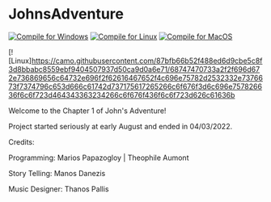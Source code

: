 # JohnsAdventure 
[![Compile for Windows](https://github.com/mariospapaz/JohnsAdventure/actions/workflows/windows.yml/badge.svg)](https://github.com/mariospapaz/JohnsAdventure/actions/workflows/windows.yml) [![Compile for Linux](https://github.com/mariospapaz/JohnsAdventure/actions/workflows/ubuntu.yml/badge.svg)](https://github.com/mariospapaz/JohnsAdventure/actions/workflows/ubuntu.yml) [![Compile for MacOS](https://github.com/mariospapaz/JohnsAdventure/actions/workflows/macos.yml/badge.svg)](https://github.com/mariospapaz/JohnsAdventure/actions/workflows/macos.yml)

[![Linux]https://camo.githubusercontent.com/87bfb66b52f488ed6d9cbe5c8f3d8bbabc8559ebf9404507937d50ca9d0a6e71/68747470733a2f2f696d672e736869656c64732e696f2f62616467652f4c696e75782d2532332e7376673f7374796c653d666c61742d737175617265266c6f676f3d6c696e757826636f6c6f723d464343363234266c6f676f436f6c6f723d626c61636b


Welcome to the Chapter 1 of John's Adventure!

Project started seriously at early August and ended in 04/03/2022.



Credits:

 Programming: Marios Papazogloy | Theophile Aumont
 
 Story Telling: Manos Danezis

 Music Designer: Thanos Pallis
 
 
